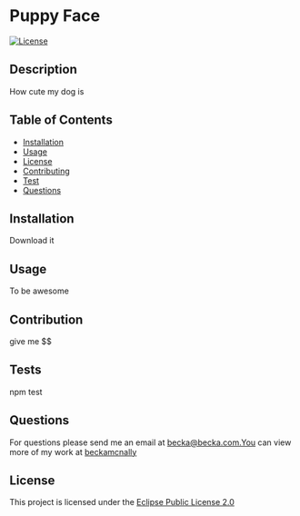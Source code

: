 # Puppy Face
[![License](https://img.shields.io/badge/License-EPL_2.0-red.svg)](https://www.opensource.org/licenses/EPL-2.0)
## Description 
How cute my dog is

## Table of Contents
* [Installation](#installation)
* [Usage](#usage)
* [License](#license)
* [Contributing](#contributing)
* [Test](#test)
* [Questions](#questions)

## Installation 
Download it

## Usage 
To be awesome
 
## Contribution 
give me $$

## Tests 
npm test

## Questions 
For questions please send me an email at becka@becka.com.You can view more of my work at [beckamcnally](https://github.com/beckamcnally/)

## License
This project is licensed under the [Eclipse Public License 2.0](https://www.opensource.org/licenses/EPL-2.0)